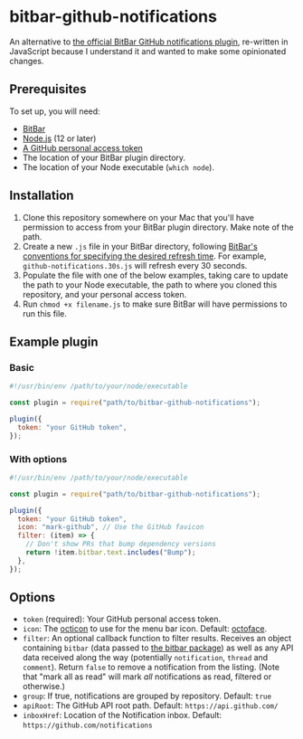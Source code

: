 # bitbar-github-notifications

An alternative to [the official BitBar GitHub notifications plugin](https://github.com/matryer/bitbar-plugins/blob/master/Dev/GitHub/notifications.30s.py), re-written in JavaScript because I understand it and wanted to make some opinionated changes.

## Prerequisites

To set up, you will need:

- [BitBar](https://getbitbar.com/)
- [Node.js](https://nodejs.org/en/) (12 or later)
- [A GitHub personal access token](https://help.github.com/en/github/authenticating-to-github/creating-a-personal-access-token-for-the-command-line)
- The location of your BitBar plugin directory.
- The location of your Node executable (`which node`).

## Installation

1. Clone this repository somewhere on your Mac that you'll have permission to access from your BitBar plugin directory. Make note of the path.
1. Create a new `.js` file in your BitBar directory, following [BitBar's conventions for specifying the desired refresh time](https://github.com/matryer/bitbar#configure-the-refresh-time). For example, `github-notifications.30s.js` will refresh every 30 seconds.
1. Populate the file with one of the below examples, taking care to update the path to your Node executable, the path to where you cloned this repository, and your personal access token.
1. Run `chmod +x filename.js` to make sure BitBar will have permissions to run this file.

## Example plugin

### Basic

```js
#!/usr/bin/env /path/to/your/node/executable

const plugin = require("path/to/bitbar-github-notifications");

plugin({
  token: "your GitHub token",
});
```

### With options

```js
#!/usr/bin/env /path/to/your/node/executable

const plugin = require("path/to/bitbar-github-notifications");

plugin({
  token: "your GitHub token",
  icon: "mark-github", // Use the GitHub favicon
  filter: (item) => {
    // Don't show PRs that bump dependency versions
    return !item.bitbar.text.includes("Bump");
  },
});
```

## Options

- `token` (required): Your GitHub personal access token.
- `icon`: The [octicon](https://primer.style/octicons/) to use for the menu bar icon. Default: [octoface](https://primer.style/octicons/octoface-16).
- `filter`: An optional callback function to filter results. Receives an object containing `bitbar` (data passed to [the bitbar package](https://github.com/sindresorhus/bitbar#usage)) as well as any API data received along the way (potentially `notification`, `thread` and `comment`). Return `false` to remove a notification from the listing. (Note that "mark all as read" will mark _all_ notifications as read, filtered or otherwise.)
- `group`: If true, notifications are grouped by repository. Default: `true`
- `apiRoot`: The GitHub API root path. Default: `https://api.github.com/`
- `inboxHref`: Location of the Notification inbox. Default: `https://github.com/notifications`
